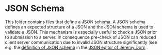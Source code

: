 # JSON Schema
This folder contains files that define a JSON schema. A JSON schema defines an expected structure of a JSON and the JSON schema is used to validate a JSON. This mechanism is especially useful to check a JSON prior to submission to a server. In consequence pre-check of JSON can reduced client server communication due to invalid JSON structure significantly (see e.g. the [definition of JSON schema](https://github.com/jdorn/json-editor/blob/master/examples/basic.html) in the [JSON editor of Jeremy Dorn](https://github.com/jdorn/json-editor) . 
